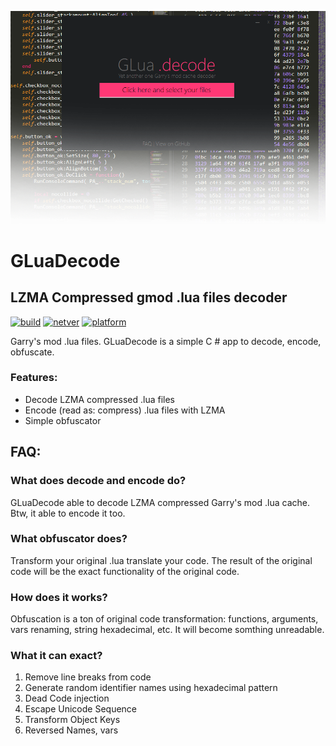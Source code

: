 ![gluadecode](preview2.png)
# GLuaDecode
## LZMA Compressed gmod .lua files decoder

[![build](https://img.shields.io/badge/build-passing-green.svg?style=for-the-badge)](https://github.com/r3t4rd/GLuaDecode)
[![netver](https://img.shields.io/badge/.NET_version-4.5-38bbff.svg?style=for-the-badge)](https://github.com/r3t4rd/GLuaDecode)
[![platform](https://img.shields.io/badge/platform-Windows-ff3875.svg?style=for-the-badge)](https://github.com/r3t4rd/GLuaDecode)

Garry's mod .lua files. GLuaDecode is a simple C # app to decode, encode, obfuscate.

### Features:
- Decode LZMA compressed .lua files
- Encode (read as: compress) .lua files with LZMA
- Simple obfuscator

## FAQ:
### What does decode and encode do?
GLuaDecode able to decode LZMA compressed Garry's mod .lua cache.
Btw, it able to encode it too.


### What obfuscator does?
Transform your original .lua translate your code.
The result of the original code will be the exact functionality of the original code.

### How does it works?
Obfuscation is a ton of original code transformation: functions, arguments, vars renaming, string hexadecimal, etc.
It will become somthing unreadable.

### What it can exact?
1. Remove line breaks from code
2. Generate random identifier names using hexadecimal pattern
3. Dead Code injection
4. Escape Unicode Sequence
5. Transform Object Keys
6. Reversed Names, vars
